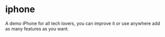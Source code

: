 # iphone
A demo iPhone for all tech lovers, you can improve it or use anywhere add as many features as you want. 
